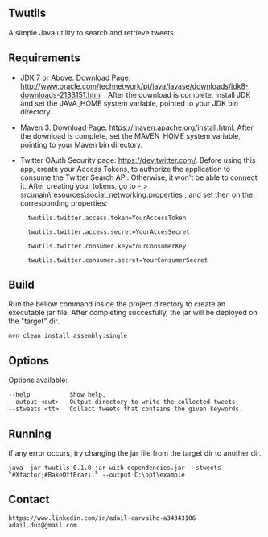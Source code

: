 ## Twutils

A simple Java utility to search and retrieve tweets.

## Requirements

- JDK 7 or Above. Download Page: http://www.oracle.com/technetwork/pt/java/javase/downloads/jdk8-downloads-2133151.html . After the download is complete, install JDK and set the JAVA_HOME system variable, pointed to your JDK bin directory.

- Maven 3. Download Page: https://maven.apache.org/install.html. After the download is complete, set the MAVEN_HOME system variable, pointing to your Maven bin directory. 

- Twitter OAuth Security page: https://dev.twitter.com/. Before using this app, create your Access Tokens, to authorize the application to consume the Twitter Search API. Otherwise, it won't be able to connect it. After creating your tokens, go to - > src\main\resources\social_networking.properties , and set then on the corresponding properties:

		twutils.twitter.access.token=YourAccessToken
	
		twutils.twitter.access.secret=YourAccesSecret
	
		twutils.twitter.consumer.key=YourConsumerKey
	
		twutils.twitter.consumer.secret=YourConsumerSecret

## Build

Run the bellow command inside the project directory to create an executable jar file. After completing succesfully, the jar will be deployed on the "target" dir. 

	mvn clean install assembly:single

## Options

Options available:

    --help           Show help.
    --output <out>   Output directory to write the collected tweets.
    --stweets <tt>   Collect tweets that contains the given keywords.


## Running
If any error occurs, try changing the jar file from the target dir to another dir.

	java -jar twutils-0.1.0-jar-with-dependencies.jar --stweets "#Xfactor;#BakeOffBrazil" --output C:\opt\example	

## Contact

	https://www.linkedin.com/in/adail-carvalho-a34343106
	adail.dux@gmail.com
